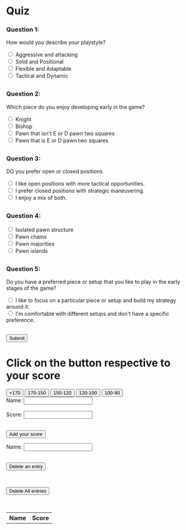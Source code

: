 
<!--
<!DOCTYPE html>
<html>
<head>
  <link rel="stylesheet" type="text/css" href="styles.css">
  <title>Quiz</title>
  <style>
    .question {
      margin-bottom: 10px;
    }
  </style>
</head>
<body>
  <form method="POST">
  <h1>Quiz</h1>
  
  <div class="question">
    <h3>Question 1:</h3>
    <p>How would you describe your playstyle?</p>
    <form>
      <input type="radio" name="q1" value="30"> Aggressive and attacking <br>
      <input type="radio" name="q1" value="40"> Solid and Positional <br>
      <input type="radio" name="q1" value="20"> Flexible and Adaptable  <br>
      <input type="radio" name="q1" value="10"> Tactical and Dynamic <br>
  </div>
  
  <div class="question">
    <h3>Question 2:</h3>
    <p>Which piece do you enjoy developing early in the game?</p>
    <form>
      <input type="radio" name="q2" value="40"> Knight <br>
      <input type="radio" name="q2" value="30"> Bishop <br>
      <input type="radio" name="q2" value="20"> Pawn that isn't E or D pawn two squares <br>
      <input type="radio" name="q2" value="10"> Pawn that is E or D pawn two squares <br>
    </form>
  </div>
  
  <div class="question">
    <h3>Question 3:</h3>
    <p>DO you prefer open or closed positions</p>
    <form>
      <input type="radio" name="q3" value="40"> I like open positions with more tactical opportunities.<br>
      <input type="radio" name="q3" value="30"> I prefer closed positions with strategic maneuvering.<br>
      <input type="radio" name="q3" value="20"> I enjoy a mix of both.<br>
    </form>
  </div>

  <div class="question">
    <h3>Question 4:</h3>
    <form>
      <input type="radio" name="q4" value="40"> Isolated pawn structure <br>
      <input type="radio" name="q4" value="30"> Pawn chains <br>
      <input type="radio" name="q4" value="20"> Pawn majorities <br>
      <input type="radio" name="q4" value="10"> Pawn islands <br>
    </form>

  </div>

  <div class="question">
    <h3>Question 5:</h3>
    <p>Do you have a preferred piece or setup that you like to play in the early stages of the game?</p>
    <form>
      <input type="radio" name="q5" value="40"> I like to focus on a particular piece or setup and build my strategy around it.  <br>
      <input type="radio" name="q5" value="30"> I'm comfortable with different setups and don't have a specific preference. <br>
    </form>
  </div>

  <button name = "haha" id = 2> RandomButton </button>
  
  <h3 id="score"></h3>
   <button onclick= calculateScore()>Submit</button>
  
  </form>

  <script>
    var score = 0;
    function calculateScore() {
      alert("Entering Calculate Score q1") ;
      var q1Answer = document.querySelector('input[name="q1"]:checked');
      if (q1Answer !== null) {
        score += parseInt(q1Answer.value);
      }
      alert("Entering Calculate Score q2") ;
      var q2Answer = document.querySelector('input[name="q2"]:checked');
      if (q2Answer !== null) {
        score += parseInt(q2Answer.value);
      }
      alert("Entering Calculate Score q3") ;
      var q3Answer = document.querySelector('input[name="q3"]:checked');
      if (q3Answer !== null) {
        score += parseInt(q3Answer.value);
      }
      alert("Entering Calculate Score q4") ;
      var q4Answer = document.querySelector('input[name="q4"]:checked');
      if (q4Answer !== null) {
        score += parseInt(q4Answer.value);
      }
      alert("Entering Calculate Score q5") ;
      var q5Answer = document.querySelector('input[name="q5"]:checked');
      if (q5Answer !== null) {
        score += parseInt(q5Answer.value);
      }
      alert("Entering Calculate Score end") ;
    }
  </script>
</body>
</html>

  <h1>If-Else Statement Example</h1>

  <button id="button1" style="display: inline;">Button 1</button>
  <button id="button2" style="display: inline;">Button 2</button>
  <button id="button3" style="display: inline;">Button 3</button>
  <button id="button4" style="display: inline;">Button 4</button>
  <button id="button5" style="display: inline;">Button 5</button>

  <button onclick="checkScore()">Check Score</button>
</body>
</html>
-->

<!DOCTYPE html>
<html>
<head>
  <link rel="stylesheet" type="text/css" href="/Chess_Openings/style.css">
  <title>Quiz</title>
  <style>
    .question {
      margin-bottom: 30px;
    }
  </style>
</head>
<body>
  <form>
  <h1>Quiz</h1>
  
  <div class="question">
    <h3>Question 1:</h3>
    <p>How would you describe your playstyle?</p>
    <input type="radio" name="q1" value="30"> Aggressive and attacking <br>
    <input type="radio" name="q1" value="40"> Solid and Positional <br>
    <input type="radio" name="q1" value="20"> Flexible and Adaptable  <br>
    <input type="radio" name="q1" value="10"> Tactical and Dynamic <br>
  </div>
  
  <div class="question">
    <h3>Question 2:</h3>
    <p>Which piece do you enjoy developing early in the game?</p>
    <input type="radio" name="q2" value="40"> Knight <br>
    <input type="radio" name="q2" value="30"> Bishop <br>
    <input type="radio" name="q2" value="20"> Pawn that isn't E or D pawn two squares <br>
    <input type="radio" name="q2" value="10"> Pawn that is E or D pawn two squares <br>
  </div>
  
  <div class="question">
    <h3>Question 3:</h3>
    <p>DO you prefer open or closed positions</p>
    <input type="radio" name="q3" value="40"> I like open positions with more tactical opportunities.<br>
    <input type="radio" name="q3" value="30"> I prefer closed positions with strategic maneuvering.<br>
    <input type="radio" name="q3" value="20"> I enjoy a mix of both.<br>
  </div>

  <div class="question">
    <h3>Question 4:</h3>
    <input type="radio" name="q4" value="40"> Isolated pawn structure <br>
    <input type="radio" name="q4" value="30"> Pawn chains <br>
    <input type="radio" name="q4" value="20"> Pawn majorities <br>
    <input type="radio" name="q4" value="10"> Pawn islands <br>
  </div>

  <div class="question">
    <h3>Question 5:</h3>
    <p>Do you have a preferred piece or setup that you like to play in the early stages of the game?</p>
    <input type="radio" name="q5" value="40"> I like to focus on a particular piece or setup and build my strategy around it.  <br>
    <input type="radio" name="q5" value="30"> I'm comfortable with different setups and don't have a specific preference. <br>
  </div>

  <h3 id="score"></h3>
  <button onclick="calculateScore(event)">Submit</button>
  
  </form>

  <script>
    function calculateScore(event) {
      event.preventDefault(); // Prevent form submission
      
      var score = 0;
      var categorey = "";
      var q1Answer = document.querySelector('input[name="q1"]:checked');
      if (q1Answer !== null) {
        score += parseInt(q1Answer.value);
      }
      var q2Answer = document.querySelector('input[name="q2"]:checked');
      if (q2Answer !== null) {
        score += parseInt(q2Answer.value);
      }
      var q3Answer = document.querySelector('input[name="q3"]:checked');
      if (q3Answer !== null) {
        score += parseInt(q3Answer.value);
      }
      var q4Answer = document.querySelector('input[name="q4"]:checked');
      if (q4Answer !== null) {
        score += parseInt(q4Answer.value);
      }
      var q5Answer = document.querySelector('input[name="q5"]:checked');
      if (q5Answer !== null) {
        score += parseInt(q5Answer.value);
      }
      document.getElementById("score").textContent = "Score: " + score;
    }
  </script>
</body>
</html>

<!doctype html>
<html>
<head>
  <title>Rating Buttons</title>
</head>
<body>
  <h1>Click on the button respective to your score</h1>
  <button onclick="window.location.href='/Chess_Openings/RuyLopez.html'">+170</button>
  <button onclick="window.location.href='/Chess_Openings/London.html'">170-150</button>
  <button onclick="window.location.href='/Chess_Openings/KingsGambit.html'">150-120</button>
  <button onclick="window.location.href='/Chess_Openings/Vienna.html'">120-100</button>
  <button onclick="window.location.href='/Chess_Openings/Scotch.html'">100-80</button>
</body>
</html>



<!doctype html>
<html>
<head>
  <style>
    /* CSS styles... */
  </style>
  <title>Chess Quiz score store</title>
  <link rel="stylesheet" type="text/css" href="index.css">
</head>
<body>
  <br>
  <form action="/action_page.php">
    <label for="Name">Name:</label>
    <input type="text" id="Name"><br><br>
    <label for="Score">Score:</label>
    <input type="number" id="Score"><br><br>
  </form>
  <p><button class="button" onclick="postChess()">Add your score</button></p>
  <label for="Delname">Name:</label>
  <input type="text" id="Delname"><br><br>
  <p><button class="button" onclick="deleteHelper()">Delete an entry</button></p>
  <br>
  <p><button class="button" onclick="deleteChess('-')">Delete All entries</button></p>
  <br>
  <table id="Chess">
    <tr>
      <th>Name</th>
      <th>Score</th>
    </tr>
  </table>

  <script>
    document.addEventListener("DOMContentLoaded", function() {
  const url = "https://chessopeningbackendkun.duckdns.org/api/chess/";
  const post_url = url + "create";
  const delete_url = url + "delete/";
  const get_options = {
    method: 'GET',
    headers: {
      'Content-Type': 'application/json'
    },
  };

  function deleteHelper() {
    deleteChess(document.getElementById('Delname').value);
  }

  function postChess() {
    const options = {
      method: 'POST',
      headers: {
        'Content-Type': 'application/json'
      },
      body: JSON.stringify({
        name: document.getElementById("Name").value,
        score: document.getElementById("Score").value,
      })
    };

    fetch(post_url, options)
      .then(response => {
        if (response.status !== 200) {
          console.error("Failed to add the score.");
          return;
        }
        response.json().then(data => {
          fetchChess();
        });
      });
  }

  function deleteChess(name) {
    const options = {
      method: 'DELETE'
    };
    const full_url = delete_url + name;

    fetch(full_url, options)
      .then(response => {
        if (response.status !== 200) {
          console.error("Failed to delete the entry.");
          return;
        }
        response.json().then(data => {
          fetchChess();
        });
      });
  }

  function fetchChess() {
    const chessTable = document.getElementById("Chess");
    while (chessTable.rows.length > 1) {
      chessTable.deleteRow(-1);
    }

    fetch(url, get_options)
      .then(response => {
        if (response.status !== 200) {
          console.error("Failed to fetch chess scores.");
          return;
        }
        response.json().then(data => {
          data.forEach(row => {
            const newRow = chessTable.insertRow(-1);
            newRow.insertCell(0).innerHTML = row.name;
            newRow.insertCell(1).innerHTML = row.score;
          });
        });
      });
  }

  fetchChess();
});

  </script>
</body>
</html>
